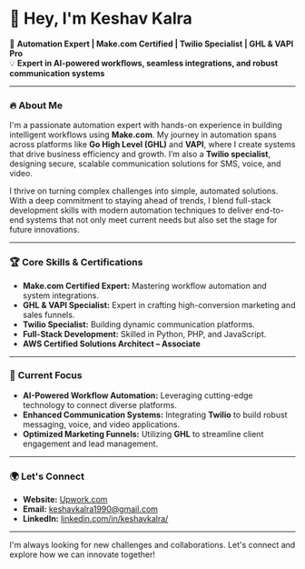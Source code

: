 # 👋 Hey, I'm **Keshav Kalra**

🚀 **Automation Expert | Make.com Certified | Twilio Specialist | GHL & VAPI Pro**  
💡 **Expert in AI-powered workflows, seamless integrations, and robust communication systems**

---

### 🔥 **About Me**

I'm a passionate automation expert with hands-on experience in building intelligent workflows using **Make.com**. My journey in automation spans across platforms like **Go High Level (GHL)** and **VAPI**, where I create systems that drive business efficiency and growth. I’m also a **Twilio specialist**, designing secure, scalable communication solutions for SMS, voice, and video.

I thrive on turning complex challenges into simple, automated solutions. With a deep commitment to staying ahead of trends, I blend full-stack development skills with modern automation techniques to deliver end-to-end systems that not only meet current needs but also set the stage for future innovations.

---

### 🏆 **Core Skills & Certifications**

- **Make.com Certified Expert:** Mastering workflow automation and system integrations.
- **GHL & VAPI Specialist:** Expert in crafting high-conversion marketing and sales funnels.
- **Twilio Specialist:** Building dynamic communication platforms.
- **Full-Stack Development:** Skilled in Python, PHP, and JavaScript.
- **AWS Certified Solutions Architect – Associate**

---

### 🚀 **Current Focus**

- **AI-Powered Workflow Automation:** Leveraging cutting-edge technology to connect diverse platforms.
- **Enhanced Communication Systems:** Integrating **Twilio** to build robust messaging, voice, and video applications.
- **Optimized Marketing Funnels:** Utilizing **GHL** to streamline client engagement and lead management.

---

### 🌍 **Let's Connect**

- **Website:** [Upwork.com](https://www.upwork.com/freelancers/marketingautoamtionexpert)
- **Email:** [keshavkalra1990@gmail.com](mailto:keshavkalra1990@gmail.com)
- **LinkedIn:** [linkedin.com/in/keshavkalra/](https://www.linkedin.com/in/keshavkalra/)

---

I'm always looking for new challenges and collaborations. Let's connect and explore how we can innovate together!
